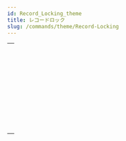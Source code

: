 ```yaml
---
id: Record_Locking_theme
title: レコードロック
slug: /commands/theme/Record-Locking
---
```


|                                                                                                             |
| ----------------------------------------------------------------------------------------------------------- |
| [<!-- INCLUDE #_command_.LOAD RECORD.Syntax -->](../../commands-legacy/load-record.md)<br/>                 |
| [<!-- INCLUDE #_command_.Locked.Syntax -->](../../commands-legacy/locked.md)<br/>                           |
| [<!-- INCLUDE #_command_.LOCKED BY.Syntax -->](../../commands-legacy/locked-by.md)<br/>                     |
| [<!-- INCLUDE #_command_.Locked records info.Syntax -->](../../commands-legacy/locked-records-info.md)<br/> |
| [<!-- INCLUDE #_command_.READ ONLY.Syntax -->](../../commands-legacy/read-only.md)<br/>                     |
| [<!-- INCLUDE #_command_.Read only state.Syntax -->](../../commands-legacy/read-only-state.md)<br/>         |
| [<!-- INCLUDE #_command_.READ WRITE.Syntax -->](../../commands-legacy/read-write.md)<br/>                   |
| [<!-- INCLUDE #_command_.UNLOAD RECORD.Syntax -->](../../commands-legacy/unload-record.md)<br/>             |
